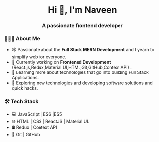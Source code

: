 <h1 align="center">Hi 👋, I'm Naveen</h1>
<h3 align="center">A passionate frontend developer</h3> 

### 👨🏻‍💻 About Me
- 🕸️   Passionate about the <b>Full Stack MERN Development</b> and I yearn to simplify web for everyone.
- 🔭   Currently working on <b>Frontened Development</b> (React.js,Redux,Material UI,HTML,Git,GitHub,Context API) .
- 🌱   Learning more about technologies that go into building Full Stack Applications.
- 🤔   Exploring new technologies and developing software solutions and quick hacks.
### 🛠 Tech Stack
- 💻   JavaScript | ES6 |ES5
- 🌐   HTML | CSS | ReactJS | Material UI.
- 🛢   Redux | Context API
- 🔧   Git | GitHub
